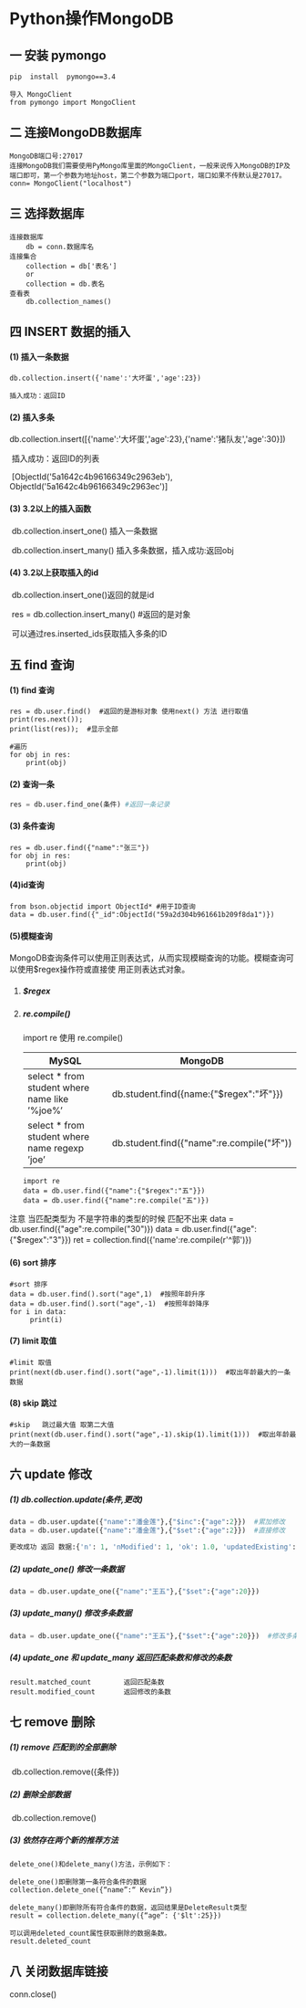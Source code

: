 # Python操作MongoDB

## 一  安装 pymongo

~~~
pip  install  pymongo==3.4

导入 MongoClient
from pymongo import MongoClient
~~~



## 二 连接MongoDB数据库

~~~
MongoDB端口号:27017
连接MongoDB我们需要使用PyMongo库里面的MongoClient，一般来说传入MongoDB的IP及端口即可，第一个参数为地址host，第二个参数为端口port，端口如果不传默认是27017。
conn= MongoClient("localhost")
~~~

## 三 选择数据库

~~~
连接数据库
    db = conn.数据库名
连接集合
	collection = db['表名']
	or
	collection = db.表名
查看表
    db.collection_names()
~~~

## 四 INSERT 数据的插入

#### (1) 插入一条数据

   	db.collection.insert({'name':'大坏蛋','age':23})

  	插入成功：返回ID

#### (2) 插入多条

​	db.collection.insert([{'name':'大坏蛋','age':23},{'name':'猪队友','age':30}])

​	插入成功：返回ID的列表

​        [ObjectId('5a1642c4b96166349c2963eb'), ObjectId('5a1642c4b96166349c2963ec')]

#### (3) 3.2以上的插入函数

​	db.collection.insert_one()  		插入一条数据

​	db.collection.insert_many()	插入多条数据，插入成功:返回obj

#### (4) 3.2以上获取插入的id

​	db.collection.insert_one()返回的就是id

​	res = db.collection.insert_many()  #返回的是对象

​          可以通过res.inserted_ids获取插入多条的ID

## 五 find 查询

#### (1) find 查询

~~~
res = db.user.find()  #返回的是游标对象 使用next() 方法 进行取值
print(res.next());
print(list(res));  #显示全部

#遍历
for obj in res:
    print(obj)
~~~

#### (2) 查询一条

```python
res = db.user.find_one(条件) #返回一条记录
```

#### (3) 条件查询

~~~
res = db.user.find({"name":"张三"})
for obj in res:
    print(obj)
~~~

#### (4)id查询

~~~
from bson.objectid import ObjectId* #用于ID查询
data = db.user.find({"_id":ObjectId("59a2d304b961661b209f8da1")})
~~~

#### (5)模糊查询

​    MongoDB查询条件可以使用正则表达式，从而实现模糊查询的功能。模糊查询可以使用$regex操作符或直接使  用正则表达式对象。

1. ##### $regex

2. ##### re.compile()

   import re  使用 re.compile()

   | MySQL                                    | MongoDB                                  |
   | ---------------------------------------- | ---------------------------------------- |
   | select * from student where name like ’%joe%’ | db.student.find({name:{"$regex":"坏"}})   |
   | select * from student where name regexp ’joe’ | db.student.find({"name":re.compile("坏")) |

   ~~~
   import re
   data = db.user.find({"name":{"$regex":"五"}})
   data = db.user.find({"name":re.compile("五")})
   ~~~

注意 当匹配类型为 不是字符串的类型的时候 匹配不出来
    data = db.user.find({"age":re.compile("30")})
    data = db.user.find({"age":{"$regex":"3"}})
    ret = collection.find({'name':re.compile(r'^郭')})



#### (6) sort 排序

~~~
#sort 排序
data = db.user.find().sort("age",1)  #按照年龄升序
data = db.user.find().sort("age",-1)  #按照年龄降序
for i in data:
     print(i)

~~~

#### (7) limit 取值

   ~~~
#limit 取值
print(next(db.user.find().sort("age",-1).limit(1)))  #取出年龄最大的一条数据
   ~~~

#### (8) skip 跳过

~~~
#skip   跳过最大值 取第二大值
print(next(db.user.find().sort("age",-1).skip(1).limit(1)))  #取出年龄最大的一条数据
~~~



## 六 update 修改

##### (1) db.collection.update(条件,更改)

```python
data = db.user.update({"name":"潘金莲"},{"$inc":{"age":2}})  #累加修改
data = db.user.update({"name":"潘金莲"},{"$set":{"age":2}})  #直接修改

更改成功 返回 数据:{'n': 1, 'nModified': 1, 'ok': 1.0, 'updatedExisting': True}
```

##### (2) update_one()    修改一条数据

```python
data = db.user.update_one({"name":"王五"},{"$set":{"age":20}})
```

##### (3) update_many()  修改多条数据

```python
data = db.user.update_one({"name":"王五"},{"$set":{"age":20}})  #修改多条
```

##### (4) update_one  和 update_many  返回匹配条数和修改的条数

    result.matched_count 		返回匹配条数
    result.modified_count	    返回修改的条数


## 七 remove 删除

##### (1) remove  匹配到的全部删除

​	db.collection.remove({条件})

##### (2) 删除全部数据

​	db.collection.remove()

##### (3) 依然存在两个新的推荐方法

	delete_one()和delete_many()方法，示例如下：
	
	delete_one()即删除第一条符合条件的数据
	collection.delete_one({“name”:“ Kevin”})
	
	delete_many()即删除所有符合条件的数据，返回结果是DeleteResult类型
	result = collection.delete_many({“age”: {'$lt':25}})
	
	可以调用deleted_count属性获取删除的数据条数。
	result.deleted_count


## 八  关闭数据库链接

conn.close()